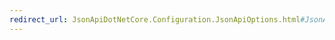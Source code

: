 ```yaml
---
redirect_url: JsonApiDotNetCore.Configuration.JsonApiOptions.html#JsonApiDotNetCore_Configuration_JsonApiOptions_SerializerOptions
---
```

